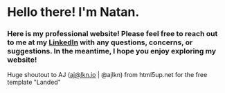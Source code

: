 # Hello there! I'm Natan.

### Here is my professional website! Please feel free to reach out to me at my [LinkedIn](https://www.linkedin.com/in/natantaklilu/) with any questions, concerns, or suggestions. In the meantime, I hope you enjoy exploring my website!

Huge shoutout to AJ (aj@lkn.io | @ajlkn) from html5up.net for the free template "Landed"